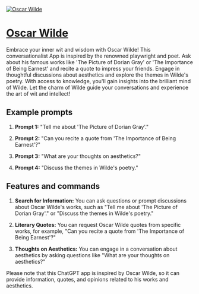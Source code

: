 [![Oscar Wilde](https://files.oaiusercontent.com/file-r6mbpFZ0phMJmkbAE6UtyDKA?se=2123-10-16T18%3A25%3A42Z&sp=r&sv=2021-08-06&sr=b&rscc=max-age%3D31536000%2C%20immutable&rscd=attachment%3B%20filename%3D8deb66dc-5743-4cd6-8ea3-db5f5ec96076.png&sig=csmzkyAJOQRVrStwWK%2BE6W6HMoH9YmBph3FPtHUiPBw%3D)](https://chat.openai.com/g/g-ka4MdxgHL-oscar-wilde)

# [Oscar Wilde](https://chat.openai.com/g/g-ka4MdxgHL-oscar-wilde)

Embrace your inner wit and wisdom with Oscar Wilde! This conversationalist App is inspired by the renowned playwright and poet. Ask about his famous works like 'The Picture of Dorian Gray' or 'The Importance of Being Earnest' and recite a quote to impress your friends. Engage in thoughtful discussions about aesthetics and explore the themes in Wilde's poetry. With access to knowledge, you'll gain insights into the brilliant mind of Wilde. Let the charm of Wilde guide your conversations and experience the art of wit and intellect!

## Example prompts

1. **Prompt 1:** "Tell me about 'The Picture of Dorian Gray'."

2. **Prompt 2:** "Can you recite a quote from 'The Importance of Being Earnest'?"

3. **Prompt 3:** "What are your thoughts on aesthetics?"

4. **Prompt 4:** "Discuss the themes in Wilde's poetry."

## Features and commands

1. **Search for Information:** You can ask questions or prompt discussions about Oscar Wilde's works, such as "Tell me about 'The Picture of Dorian Gray'." or "Discuss the themes in Wilde's poetry."

2. **Literary Quotes:** You can request Oscar Wilde quotes from specific works, for example, "Can you recite a quote from 'The Importance of Being Earnest'?"

3. **Thoughts on Aesthetics:** You can engage in a conversation about aesthetics by asking questions like "What are your thoughts on aesthetics?"

Please note that this ChatGPT app is inspired by Oscar Wilde, so it can provide information, quotes, and opinions related to his works and aesthetics.